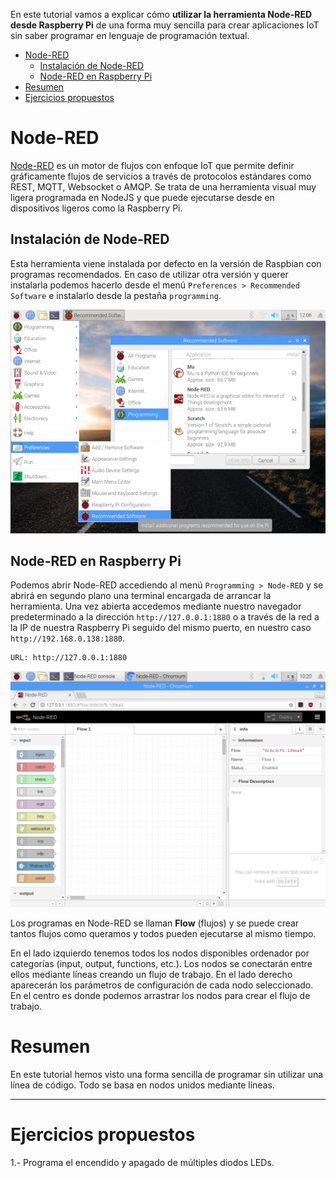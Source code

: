 En este tutorial vamos a explicar cómo **utilizar la herramienta Node-RED desde Raspberry Pi** de una forma muy sencilla para crear aplicaciones IoT sin saber programar en lenguaje de programación textual.

<div class="toc">

- [Node-RED](#node-red)
  - [Instalación de Node-RED](#instalaci%C3%B3n-de-node-red)
  - [Node-RED en Raspberry Pi](#node-red-en-raspberry-pi)
- [Resumen](#resumen)
- [Ejercicios propuestos](#ejercicios-propuestos)

</div>

# Node-RED

[Node-RED](https://nodered.org/) es un motor de flujos con enfoque IoT que permite definir gráficamente flujos de servicios a través de protocolos estándares como REST, MQTT, Websocket o AMQP. Se trata de una herramienta visual muy ligera programada en NodeJS y que puede ejecutarse desde en dispositivos ligeros como la Raspberry Pi.

## Instalación de Node-RED

Esta herramienta viene instalada por defecto en la versión de Raspbian con programas recomendados. En caso de utilizar otra versión y querer instalarla podemos hacerlo desde el menú `Preferences > Recommended Software` e instalarlo desde la pestaña `programming`.

![](img/software.png)

## Node-RED en Raspberry Pi

Podemos abrir Node-RED accediendo al menú `Programming > Node-RED` y se abrirá en segundo plano una terminal encargada de arrancar la herramienta. Una vez abierta accedemos mediante nuestro navegador predeterminado a la dirección `http://127.0.0.1:1880` o a través de la red a la IP de nuestra Raspberry Pi seguido del mismo puerto, en nuestro caso `http://192.168.0.138:1880`.

```
URL: http://127.0.0.1:1880
```

![](img/node-red.png)

Los programas en Node-RED se llaman **Flow** (flujos) y se puede crear tantos flujos como queramos y todos pueden ejecutarse al mismo tiempo. 

En el lado izquierdo tenemos todos los nodos disponibles ordenador por categorías (input, output, functions, etc.). Los nodos se conectarán entre ellos mediante líneas creando un flujo de trabajo. En el lado derecho aparecerán los parámetros de configuración de cada nodo seleccionado. En el centro es donde podemos arrastrar los nodos para crear el flujo de trabajo.

# Resumen

En este tutorial hemos visto una forma sencilla de programar sin utilizar una línea de código. Todo se basa en nodos unidos mediante líneas.

---

# Ejercicios propuestos

1.- Programa el encendido y apagado de múltiples diodos LEDs.
